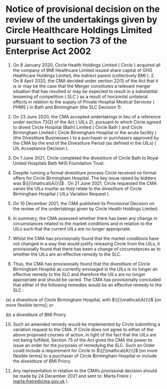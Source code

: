 # Notice of provisional decision on the review of the undertakings given by Circle Healthcare Holdings Limited pursuant to section 73 of the Enterprise Act 2002

1. On 8 January 2020, Circle Health Holdings Limited ( Circle ) acquired all the company of BMI Healthcare Limited issued share capital of GHG Healthcare Holdings Limited, the indirect parent (collectively BMI ). 2. On 8 April 2020, the CMA decided under section 22(1) of the Act that it is or may be the case that the Merger constitutes a relevant merger situation that has resulted or may be expected to result in a substantial lessening of competition ( SLC ) as a result of horizontal unilateral effects in relation to the supply of Private Hospital Medical Services ( PHMS ) in Bath and Birmingham (the SLC Decision 1).

2. On 23 June 2020, the CMA accepted undertakings in lieu of a reference under section 73(2) of the Act ( UILs 2), pursuant to which Circle agreed to divest Circle Hospital (Bath) Limited ( Circle Bath ) and Circle Birmingham Limited ( Circle Birmingham Hospital or the acute facility ) (the Divestiture Businesses ) to a purchaser or purchasers approved by the CMA by the end of the Divestiture Period (as defined in the UILs) ( UIL Acceptance Decision ).

3. On 1 June 2021, Circle completed the divestiture of Circle Bath to Royal United Hospitals Bath NHS Foundation Trust.

4. Despite running a formal divestiture process Circle received no formal offers for Circle Birmingham Hospital. The key issue raised by bidders was $\[{\\mathcal{A}}\]$ . On 21 June 2021, Circle requested the CMA varies the UILs insofar as they relate to the divestiture of Circle Birmingham Hospital ( UILs Variation Request ).

5. On 10 December 2021, the CMA published its Provisional Decision on the review of the undertakings given by Circle Health Holdings Limited.

6. In summary, the CMA assessed whether there has been any change in circumstances related to the market conditions and in relation to the UILs such that the current UILs are no longer appropriate.

7. Whilst the CMA has provisionally found that the market conditions have not changed in a way that would justify releasing Circle from the UILs, it provisionally found that there has been a change of circumstances as to whether the UILs are an effective remedy to the SLC.

8. Thus, the CMA has provisionally found that the divestiture of Circle Birmingham Hospital as currently envisaged in the UILs is no longer an effective remedy to the SLC and therefore the UILs are no longer appropriate and should be varied. The CMA has provisionally concluded that either of the following remedies would be an effective remedy to the SLC :


(a) a divestiture of Circle Birmingham Hospital, with $\[{\\mathcal{A}}\]$ \[on more flexible terms\]; or

(b) a divestiture of BMI Priory.

10. Such an amended remedy would be implemented by Circle submitting a variation request to the CMA. If Circle does not agree to either of the above proposed courses of action, in light of the fact that the UILs are not being fulfilled, Section 75 of the Act gives the CMA the power to issue an order for the purposes of remedying the SLC. Such an Order could include a requirement for Circle to $\[{\\mathcal{A}}\]$ \[on more flexible terms\] to a purchaser of Circle Birmingham Hospital or include the divestiture of BMI Priory.

11. Any representation in relation to the CMA’s provisional decision should be made by 24 December 2021 and sent to: Marta Freire ( [marta.freire@cma.gov.uk](mailto:marta.freire@cma.gov.uk) ).